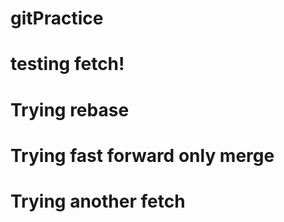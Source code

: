 # gitPractice
# testing fetch!
# Trying rebase
# Trying fast forward only merge 
# Trying another fetch
